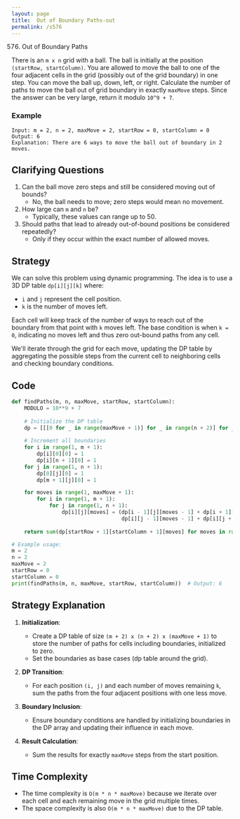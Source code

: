 ```yaml
---
layout: page
title:  Out of Boundary Paths-out
permalink: /s576
---
```


576. Out of Boundary Paths

There is an `m x n` grid with a ball. The ball is initially at the position `(startRow, startColumn)`. You are allowed to move the ball to one of the four adjacent cells in the grid (possibly out of the grid boundary) in one step. You can move the ball up, down, left, or right. Calculate the number of paths to move the ball out of grid boundary in exactly `maxMove` steps. Since the answer can be very large, return it modulo `10^9 + 7`.

### Example
```
Input: m = 2, n = 2, maxMove = 2, startRow = 0, startColumn = 0
Output: 6
Explanation: There are 6 ways to move the ball out of boundary in 2 moves.
```

## Clarifying Questions

1. Can the ball move zero steps and still be considered moving out of bounds?
    - No, the ball needs to move; zero steps would mean no movement.
2. How large can `m` and `n` be?
    - Typically, these values can range up to 50.
3. Should paths that lead to already out-of-bound positions be considered repeatedly?
    - Only if they occur within the exact number of allowed moves.

## Strategy

We can solve this problem using dynamic programming. The idea is to use a 3D DP table `dp[i][j][k]` where:
- `i` and `j` represent the cell position.
- `k` is the number of moves left.

Each cell will keep track of the number of ways to reach out of the boundary from that point with `k` moves left. The base condition is when `k = 0`, indicating no moves left and thus zero out-bound paths from any cell.

We'll iterate through the grid for each move, updating the DP table by aggregating the possible steps from the current cell to neighboring cells and checking boundary conditions.

## Code

```python
def findPaths(m, n, maxMove, startRow, startColumn):
    MODULO = 10**9 + 7
    
    # Initialize the DP table
    dp = [[[0 for _ in range(maxMove + 1)] for _ in range(n + 2)] for _ in range(m + 2)]
    
    # Increment all boundaries
    for i in range(1, m + 1):
        dp[i][0][0] = 1
        dp[i][n + 1][0] = 1
    for j in range(1, n + 1):
        dp[0][j][0] = 1
        dp[m + 1][j][0] = 1

    for moves in range(1, maxMove + 1):
        for i in range(1, m + 1):
            for j in range(1, n + 1):
                dp[i][j][moves] = (dp[i - 1][j][moves - 1] + dp[i + 1][j][moves - 1] + 
                                   dp[i][j - 1][moves - 1] + dp[i][j + 1][moves - 1]) % MODULO
    
    return sum(dp[startRow + 1][startColumn + 1][moves] for moves in range(1, maxMove + 1)) % MODULO

# Example usage:
m = 2
n = 2
maxMove = 2
startRow = 0
startColumn = 0
print(findPaths(m, n, maxMove, startRow, startColumn))  # Output: 6
```

## Strategy Explanation

1. **Initialization**:
    - Create a DP table of size `(m + 2) x (n + 2) x (maxMove + 1)` to store the number of paths for cells including boundaries, initialized to zero.
    - Set the boundaries as base cases (dp table around the grid).

2. **DP Transition**:
    - For each position `(i, j)` and each number of moves remaining `k`, sum the paths from the four adjacent positions with one less move.

3. **Boundary Inclusion**:
    - Ensure boundary conditions are handled by initializing boundaries in the DP array and updating their influence in each move.

4. **Result Calculation**:
    - Sum the results for exactly `maxMove` steps from the start position.

## Time Complexity

- The time complexity is `O(m * n * maxMove)` because we iterate over each cell and each remaining move in the grid multiple times.
- The space complexity is also `O(m * n * maxMove)` due to the DP table.